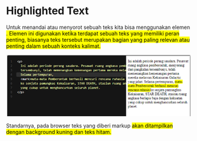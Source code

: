# Highlighted Text
Untuk menandai atau menyorot sebuah teks kita bisa menggunakan elemen <mark>. Elemen ini digunakan ketika terdapat sebuah teks yang memiliki peran penting, biasanya teks tersebut merupakan bagian yang paling relevan atau penting dalam sebuah konteks kalimat.

![Alt text](image-3.png)

Standarnya, pada browser teks yang diberi markup <mark> akan ditampilkan dengan background kuning dan teks hitam.

